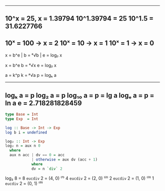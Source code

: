 

----------------------------------------------------------------
10^x = 25, x = 1.39794
10^1.39794 = 25
10^1.5 = 31.6227766
----------------------------------------------------------------
10ˣ = 100 -> x = 2
10ˣ = 10  -> x = 1
10ˣ = 1   -> x = 0
----------------------------------------------------------------


x = b^e | b = ᵉ√b | e = logᵦ x

x = b^e
b = ᵉ√x
e = logᵦ x

a = k^p
k = ᵖ√a
p = logₖ a

----------------------------------------------------------------
logₖ  a = p
log₂  a = p
log₁₀ a = p = lg a
logₑ  a = p = ln a          e = 2.718281828459
----------------------------------------------------------------

```hs
type Base = Int
type Exp  = Int

log :: Base -> Int -> Exp
log b i = undefined

log₂ :: Int -> Exp
log₂ n = aux n 0
  where
  aux n acc | dv == 0 = acc
            | otherwise = aux dv (acc + 1)
            where
            dv = n `div` 2
```

log₂ 8 =
8 `eucdiv` 2 = (4, 0) ⁽¹⁾
4 `eucdiv` 2 = (2, 0) ⁽²⁾
2 `eucdiv` 2 = (1, 0) ⁽³⁾
1 `eucdiv` 2 = (0, 1) ⁽⁰⁾
